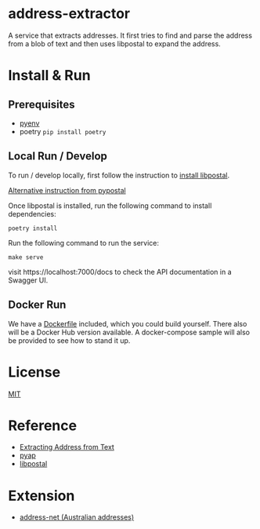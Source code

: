 # address-extractor
A service that extracts addresses. It first tries to find and parse the address from a blob of text and then uses libpostal to expand the address.

# Install & Run

## Prerequisites

- [pyenv](https://github.com/pyenv/pyenv-installer)
- poetry `pip install poetry`

## Local Run / Develop

To run / develop locally, first follow the instruction to [install libpostal](https://github.com/openvenues/libpostal#installation-maclinux).

[Alternative instruction from pypostal](https://github.com/openvenues/pypostal#installation)

Once libpostal is installed, run the following command to install dependencies:

```shell
poetry install
```

Run the following command to run the service:

```shell
make serve
```

visit https://localhost:7000/docs to check the API documentation in a Swagger UI.

## Docker Run

We have a [Dockerfile](./Dockerfile) included, which you could build yourself. There also will be a Docker Hub version available. A docker-compose sample will also be provided to see how to stand it up.

# License

[MIT](./LICENSE)

# Reference

- [Extracting Address from Text](https://onethinglab.com/2018/03/05/extracting-addresses-from-text/)
- [pyap](https://github.com/vladimarius/pyap)
- [libpostal](https://www.mapzen.com/blog/inside-libpostal/)

# Extension

- [address-net (Australian addresses)](https://github.com/jasonrig/address-net)

